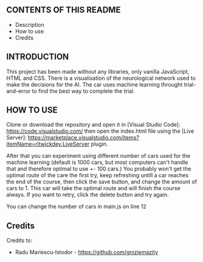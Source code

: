 CONTENTS OF THIS README
---------------------

 * Description
 * How to use
 * Credits


INTRODUCTION
------------

This project has been made without any libraries, only vanilla JavaScript, HTML and CSS. There is a visualisation of the neurological network used to make the decisions for the AI. The car uses machine learning throught trial-and-error to find the best way to complete the trial.

HOW TO USE
---------------------

Clone or download the repository and open it in [Visual Studio Code]: https://code.visualstudio.com/ then open the index.html file using the [Live Server]: https://marketplace.visualstudio.com/items?itemName=ritwickdey.LiveServer plugin.

After that you can experiment using different number of cars used for the machine learning (default is 1000 cars, but most computers can't handle that and therefore optimal to use +- 100 cars.) You probably won't get the optimal route of the care the first try, keep refreshing untill a car reaches the end of the course, then click the save button, and change the amount of cars to 1. This car will take the optimal route and will finish the course always. If you want to retry, click the delete button and try again.

You can change the number of cars in main.js on line 12

Credits
-----------

Credits to:
 * Radu Mariescu-Istodor - https://github.com/gniziemazity
 


